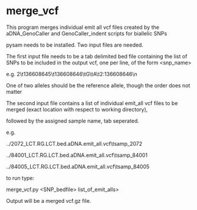 # merge_vcf
This program merges individual emit all vcf files created by the aDNA_GenoCaller and GenoCaller_indent scripts for biallelic SNPs

pysam needs to be installed. Two input files are needed.

The first input file needs to be a tab delimited bed file containing the list of SNPs to be included in the output vcf, one per line, of the form <chrom><start><end><all1><all2><snp_name>

e.g. 
2\t136608645\t136608646\tG\tA\t2:136608646\n

One of two alleles should be the reference allele, though the order does not matter

The second input file contains a list of individual emit_all vcf files to be merged (exact location with respect to working directory), 

followed by the assigned sample name, tab seperated.

e.g.

../2072_LCT.RG.LCT.bed.aDNA.emit_all.vcf\tsamp_2072

../84001_LCT.RG.LCT.bed.aDNA.emit_all.vcf\tsamp_84001

../84005_LCT.RG.LCT.bed.aDNA.emit_all.vcf\tsamp_84005

to run type:

merge_vcf.py <SNP_bedfile> list_of_emit_alls> <reference genome>

Output will be a merged vcf.gz file.
